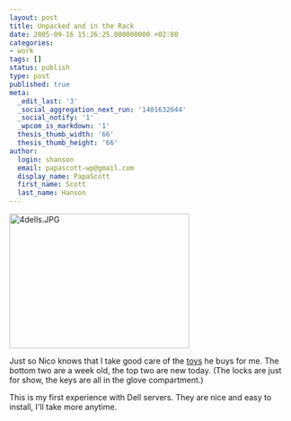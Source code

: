 ```yaml
---
layout: post
title: Unpacked and in the Rack
date: 2005-09-16 15:26:25.000000000 +02:00
categories:
- work
tags: []
status: publish
type: post
published: true
meta:
  _edit_last: '3'
  _social_aggregation_next_run: '1401632644'
  _social_notify: '1'
  _wpcom_is_markdown: '1'
  thesis_thumb_width: '66'
  thesis_thumb_height: '66'
author:
  login: shanson
  email: papascott-wp@gmail.com
  display_name: PapaScott
  first_name: Scott
  last_name: Hanson
---
```

<p><img src="/fotos//4dells.JPG" border="0" height="240" width="320" alt="4dells.JPG" /></p>
<p>Just so Nico knows that I take good care of the <a href="http://lumma.de/eintrag.php?id=2047" title="Hochkantserver [Lummaland - das Weblog]">toys</a> he buys for me. The bottom two are a week old, the top two are new today. (The locks are just for show, the keys are all in the glove compartment.)</p>
<p>This is my first experience with Dell servers. They are nice and easy to install, I'll take more anytime.</p>
